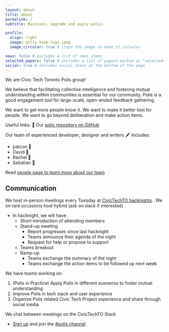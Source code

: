 ```yaml
---
layout: about
title: about
permalink: /
subtitle: Maintain, upgrade and apply polis.

profile:
  align: right
  image: polis-team-logo.jpeg
  image_circular: true # crops the image to make it circular

news: false # includes a list of news items
selected_papers: false # includes a list of papers marked as "selected={true}"
social: true # includes social icons at the bottom of the page
---
```


We are Civic Tech Toronto Polis group!

We believe that facilitating collective intelligence and fostering mutual understanding within communities is essential for our community. Polis is a good engagement tool for large-scale, open-ended feedback gathering.

We want to get more people know it.
We want to make it better tool for people.
We want to go beyond deliberation and make action items.

Useful links: 🔗 Our [polis repository on GitHub](https://github.com/CivicTechTO/polis)

Our team of experienced developer, designer and writers 🖋️ includes:

* patcon 👨
* David 👨
* Rachel 👩
* Sebatian 👨

Read [people page to learn more about our team](people)


## Communication
We host in-person meetings every Tuesday at [CivicTechTO hacknights](https://civictech.ca/)
.
We on rare occasions host hybrid (ask on slack if interested)
.
* In hacknight, we will have:
  * Short introduction of attending members
  * Stand-up meeting
    * Report progresses since last hacknight
    * Teams announce their agenda of the night
    * Request for help or propose to support
  * Teams breakout
  * Ramp-up
    * Teams exchange the summary of the night
    * Teams exchange the action items to be followed up next week

We have teams working on:
1. (Polis in Practice) Apply Polis in different scenarios to foster mutual understanding
2. Improve Polis in tech stack and user experience
3. Organize Polis related Civic Tech Project experience and share through social media

We chat between meetings on the CivicTechTO Slack
* [Sign up](https://link.civictech.ca/chat) and join the [#polis channel](https://app.slack.com/client/T04TJ34BU/C07167VPT7S)

